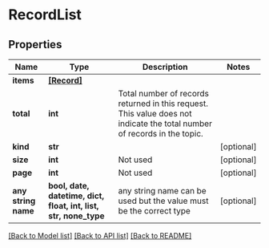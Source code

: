 # RecordList


## Properties
Name | Type | Description | Notes
------------ | ------------- | ------------- | -------------
**items** | [**[Record]**](Record.md) |  | 
**total** | **int** | Total number of records returned in this request. This value does not indicate the total number of records in the topic. | 
**kind** | **str** |  | [optional] 
**size** | **int** | Not used | [optional] 
**page** | **int** | Not used | [optional] 
**any string name** | **bool, date, datetime, dict, float, int, list, str, none_type** | any string name can be used but the value must be the correct type | [optional]

[[Back to Model list]](../README.md#documentation-for-models) [[Back to API list]](../README.md#documentation-for-api-endpoints) [[Back to README]](../README.md)


